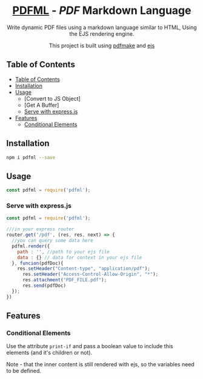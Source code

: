 <h1 align="center">
  <a href='https://github.com/nutrition-power/pdfml'>PDFML</a> - <em>PDF</em>  Markdown Language
</h1>

<p align="center">
  Write dynamic PDF files using a markdown language similar to HTML, Using the EJS rendering engine.
<p>

<p align="center">
  This project is built using <a href='http://pdfmake.org/#/'>pdfmake</a> and <a href='https://ejs.co/'>ejs</a>
<p>


## Table of Contents

<!--ts-->
- [Table of Contents](#table-of-contents)
- [Installation](#installation)
- [Usage](#usage)
  - [Convert to JS Object]
  - [Get A Buffer]
  - [Serve with express.js](#serve-with-express.js)
- [Features](#features)
  - [Conditional Elements](#conditional-elements)
<!--te-->

## Installation


```sh
npm i pdfml --save
```


## Usage
```js
const pdfml = require('pdfml');
```

### Serve with express.js
```js
const pdfml = require('pdfml');

///in your express router
router.get('/pdf', (res, res, next) => {
  //you can query some data here
  pdfml.render({
    path : '', //path to your ejs file
    data : {} // data for context in your ejs file
  }, funcion(pdfDoc){
    res.setHeader("Content-type", "application/pdf");
      res.setHeader("Access-Control-Allow-Origin", "*");
      res.attachment("PDF_FILE.pdf");
      res.send(pdfDoc)
  });
})
```


## Features

### Conditional Elements

Use the attribute ```print-if``` and pass a boolean value to include this elements (and it's children or not).

Note - that the inner content is still rendered with ejs, so the variables need to be defined.
